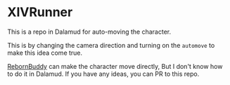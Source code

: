 # XIVRunner

This is a repo in Dalamud for auto-moving the character.

This is by changing the camera direction and turning on the `automove` to make this idea come true.

[RebornBuddy](https://www.rebornbuddy.com/) can make the character move directly, But I don't know how to do it in Dalamud. If you have any ideas, you can PR to this repo.

